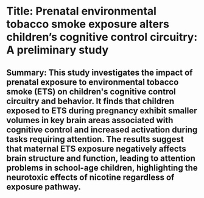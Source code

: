 # Title: Prenatal environmental tobacco smoke exposure alters children’s cognitive control circuitry: A preliminary study

## Summary: This study investigates the impact of prenatal exposure to environmental tobacco smoke (ETS) on children's cognitive control circuitry and behavior. It finds that children exposed to ETS during pregnancy exhibit smaller volumes in key brain areas associated with cognitive control and increased activation during tasks requiring attention. The results suggest that maternal ETS exposure negatively affects brain structure and function, leading to attention problems in school-age children, highlighting the neurotoxic effects of nicotine regardless of exposure pathway.